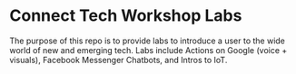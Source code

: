 # Connect Tech Workshop Labs
The purpose of this repo is to provide labs to introduce a user to the wide
world of new and emerging tech. Labs include Actions on Google (voice + visuals),
Facebook Messenger Chatbots, and Intros to IoT.
